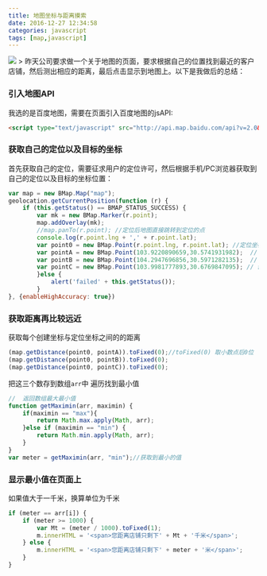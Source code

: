 ```yaml
---
title: 地图坐标与距离摸索
date: 2016-12-27 12:34:58
categories: javascript
tags: [map,javascript]
---
```

<img src="/images/map.png" class="full-image" />
> 昨天公司要求做一个关于地图的页面，要求根据自己的位置找到最近的客户店铺，然后测出相应的距离，最后点击显示到地图上。以下是我做后的总结：

### 引入地图API
我选的是百度地图，需要在页面引入百度地图的jsAPI:
```html
<script type="text/javascript" src="http://api.map.baidu.com/api?v=2.0&ak=yourkey"></script>
```
<!-- more -->
### 获取自己的定位以及目标的坐标
首先获取自己的定位，需要征求用户的定位许可，然后根据手机/PC浏览器获取到自己的定位以及目标的坐标位置：
```javascript
var map = new BMap.Map("map");
geolocation.getCurrentPosition(function (r) {
    if (this.getStatus() == BMAP_STATUS_SUCCESS) {
        var mk = new BMap.Marker(r.point);
        map.addOverlay(mk);
        //map.panTo(r.point); //定位后地图直接跳转到定位的点
        console.log(r.point.lng + ',' + r.point.lat);
        var point0 = new BMap.Point(r.point.lng, r.point.lat); //定位坐标
        var pointA = new BMap.Point(103.9220890659,30.5741931982);  // 创建点坐标A--双流顺城街店
        var pointB = new BMap.Point(104.2947696856,30.5971282135);  // 创建点坐标B--龙泉新城吾悦店
        var pointC = new BMap.Point(103.9981777893,30.6769847095); // 创建点坐标B--金沙清江西路店
        }else {
            alert('failed' + this.getStatus());
        }
}, {enableHighAccuracy: true})
```
### 获取距离再比较远近
获取每个创建坐标与定位坐标之间的的距离
```javascript
(map.getDistance(point0, pointA)).toFixed(0);//toFixed(0) 取小数点后0位
(map.getDistance(point0, pointB)).toFixed(0);
(map.getDistance(point0, pointC)).toFixed(0);
```
把这三个数存到数组`arr`中 遍历找到最小值
```javascript
//  返回数组最大最小值
function getMaximin(arr, maximin) {
    if(maximin == "max"){
        return Math.max.apply(Math, arr);
    }else if (maximin == "min") {
        return Math.min.apply(Math, arr);
    }
}
var meter = getMaximin(arr, "min");//获取到最小的值
```
### 显示最小值在页面上
如果值大于一千米，换算单位为千米
```javascript
if (meter == arr[i]) {
    if (meter >= 1000) {
        var Mt = (meter / 1000).toFixed(1);
        m.innerHTML = '<span>您距离店铺只剩下' + Mt + '千米</span>';
    } else {
        m.innerHTML = '<span>您距离店铺只剩下' + meter + '米</span>';
    }
}
```